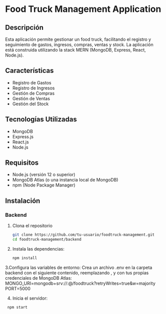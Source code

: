 # Food Truck Management Application

## Descripción

Esta aplicación permite gestionar un food truck, facilitando el registro y seguimiento de gastos, ingresos, compras, ventas y stock. La aplicación está construida utilizando la stack MERN (MongoDB, Express, React, Node.js).

## Características

- Registro de Gastos
- Registro de Ingresos
- Gestión de Compras
- Gestión de Ventas
- Gestión del Stock

## Tecnologías Utilizadas

- MongoDB
- Express.js
- React.js
- Node.js

## Requisitos

- Node.js (versión 12 o superior)
- MongoDB Atlas (o una instancia local de MongoDB)
- npm (Node Package Manager)

## Instalación

### Backend

1. Clona el repositorio
   ```bash
   git clone https://github.com/tu-usuario/foodtruck-management.git
   cd foodtruck-management/backend

2. Instala las dependencias:
   ```bash
   npm install

3.Configura las variables de entorno:
Crea un archivo .env en la carpeta backend con el siguiente contenido, reemplazando <username>, <password> y <cluster-url> con tus propias credenciales de MongoDB Atlas:
MONGO_URI=mongodb+srv://<username>:<password>@<cluster-url>/foodtruck?retryWrites=true&w=majority
PORT=5000

4. Inicia el servidor:
 ```bash
  npm start
